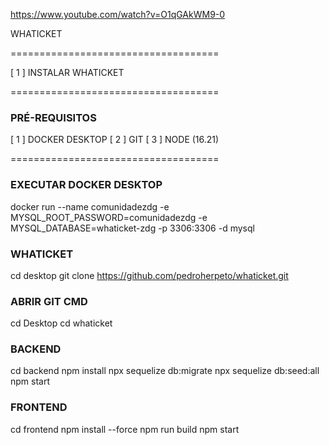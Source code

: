 https://www.youtube.com/watch?v=O1qGAkWM9-0

WHATICKET

====================================

[ 1 ] INSTALAR WHATICKET

====================================

### PRÉ-REQUISITOS

[ 1 ] DOCKER DESKTOP
[ 2 ] GIT
[ 3 ] NODE (16.21)

====================================

### EXECUTAR DOCKER DESKTOP
docker run --name comunidadezdg -e MYSQL_ROOT_PASSWORD=comunidadezdg -e MYSQL_DATABASE=whaticket-zdg -p 3306:3306 -d mysql

### WHATICKET
cd desktop
git clone https://github.com/pedroherpeto/whaticket.git

### ABRIR GIT CMD
cd Desktop
cd whaticket

### BACKEND
cd backend
npm install
npx sequelize db:migrate
npx sequelize db:seed:all
npm start

### FRONTEND
cd frontend
npm install --force
npm run build
npm start
